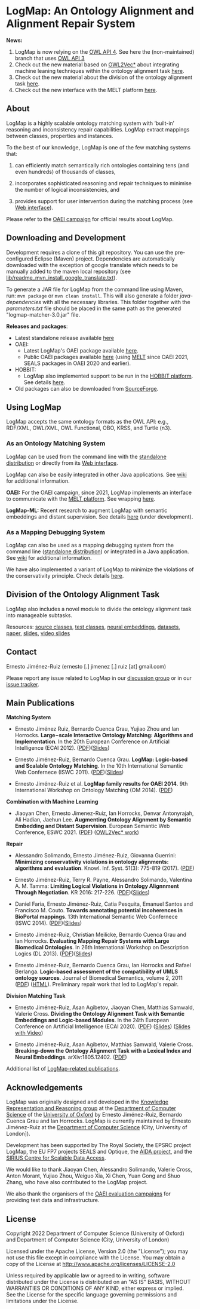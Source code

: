 # LogMap: An Ontology Alignment and Alignment Repair System

**News:**

1. LogMap is now relying on the [OWL API 4](https://github.com/owlcs/owlapi/wiki/Migrate-from-version-3.4-and-3.5-to-4.0). See here the (non-maintained) branch that uses [OWL API 3](https://github.com/ernestojimenezruiz/logmap-matcher/tree/logmap-owlapi-3)
2. Check out the new material based on [OWL2Vec\*](https://github.com/KRR-Oxford/OWL2Vec-Star) about integrating machine leaning techniques within the ontology alignment task [here](https://github.com/KRR-Oxford/OntoAlign).
3. Check out the new material about the division of the ontology alignment task [here](#division-of-the-ontology-alignment-task).
4. Check out the new interface with the MELT platform [here](https://github.com/ernestojimenezruiz/logmap-melt).

## About

LogMap is a highly scalable ontology matching system with ‘built-in’ reasoning and inconsistency repair capabilities. LogMap extract mappings between classes, properties and instances.

To the best of our knowledge, LogMap is one of the few matching systems that:

1. can efficiently match semantically rich ontologies containing tens (and even hundreds) of thousands of classes,

2. incorporates sophisticated reasoning and repair techniques to minimise the number of logical inconsistencies, and 

3. provides support for user intervention during the matching process (see [Web interface](http://krrwebtools.cs.ox.ac.uk/logmap/)). 

Please refer to the [OAEI campaign](http://oaei.ontologymatching.org/) for official results about LogMap.


## Downloading and Development

Development requires a clone of this git repository. You can use the pre-configured Eclipse (Maven) project. Dependencies are automatically downloaded with the exception of google translate which needs to be manually added to the maven local repository (see [lib/readme_mvn_install_google_translate.txt](./lib/readme_mvn_install_google_translate.txt)).
 
To generate a JAR file for LogMap from the command line using Maven, run: `mvn package` or `mvn clean install`. This will also generate a folder *java-dependencies* with all the necessary libraries. This folder together with the *parameters.txt* file should be placed in the same path as the generated "logmap-matcher-3.0.jar" file. 

**Releases and packages**:
- Latest standalone release available [here](https://github.com/ernestojimenezruiz/logmap-matcher/releases/tag/logmap-matcher-july-2021)
- OAEI:
  - Latest LogMap's OAEI package available [here](https://github.com/ernestojimenezruiz/logmap-melt).
  - Public OAEI packages available [here](https://tinyurl.com/public-oaei-systems) (using [MELT](https://github.com/dwslab/melt) since OAEI 2021, SEALS packages in OAEI 2020 and earlier).
- HOBBIT: 
  - LogMap also implemented support to be run in the [HOBBIT platform](https://project-hobbit.eu/outcomes/hobbit-platform/). See details [here](https://gitlab.com/ernesto.jimenez.ruiz/logmap-hobbit).  
- Old packages can also be downloaded from [SourceForge](https://sourceforge.net/projects/logmap-matcher/).

## Using LogMap

LogMap accepts the same ontology formats as the OWL API: e.g., RDF/XML, OWL/XML, OWL Functional, OBO, KRSS, and Turtle (n3).

### As an Ontology Matching System 

LogMap can be used from the command line with the [standalone distribution](https://github.com/ernestojimenezruiz/logmap-matcher/releases/) or directly from its [Web interface](http://krrwebtools.cs.ox.ac.uk/logmap/).

LogMap can also be easily integrated in other Java applications. See [wiki](https://code.google.com/archive/p/logmap-matcher/wikis) for additional information.

**OAEI:**
For the OAEI campaign, since 2021, LogMap implements an interface to communicate with the [MELT platform](https://github.com/dwslab/melt). See wrapping [here](https://github.com/ernestojimenezruiz/logmap-melt).

**LogMap-ML:**
Recent research to augment LogMap with semantic embeddings and distant supervision. See details [here](https://github.com/KRR-Oxford/OntoAlign) (under development).

### As a Mapping Debugging System

LogMap can also be used as a mapping debugging system from the command line ([standalone distribution](https://github.com/ernestojimenezruiz/logmap-matcher/releases/)) or integrated in a Java application. See [wiki](https://code.google.com/archive/p/logmap-matcher/wikis) for additional information.

We have also implemented a variant of LogMap to minimize the violations of the conservativity principle. Check details [here](https://github.com/ernestojimenezruiz/logmap-conservativity).


## Division of the Ontology Alignment Task

LogMap also includes a novel module to divide the ontology alignment task into manageable subtasks.

Resources: [source classes](https://github.com/ernestojimenezruiz/logmap-matcher/tree/master/src/main/java/uk/ac/ox/krr/logmap2/division), [test classes](https://github.com/ernestojimenezruiz/logmap-matcher/tree/master/src/test/java/uk/ac/ox/krr/logmap2/test/overlapping), [neural embeddings](https://github.com/plumdeq/neuro-onto-part), [datasets](https://doi.org/10.5281/zenodo.1214148), [paper](https://arxiv.org/abs/2003.05370), [slides](https://drive.google.com/file/d/1zWkRWmk7Jo-p9QJr1ZGdk5HFJse_1pmv/view?usp=sharing), [video slides](https://drive.google.com/file/d/1-DDNurn_xmgMQkVWnUU3CT_q6Aokjhru/view?usp=sharing)



## Contact
Ernesto Jiménez-Ruiz (ernesto [.] jimenez [.] ruiz [at] gmail.com)

Please report any issue related to LogMap in our <a href="https://groups.google.com/forum/#!forum/logmap-matcher-discussion" target="_blank">discussion group</a> 
or in our <a href="https://github.com/ernestojimenezruiz/logmap-matcher/issues" target="_blank">issue tracker</a>.


## Main Publications

**Matching System**

- Ernesto Jiménez Ruiz‚ Bernardo Cuenca Grau‚ Yujiao Zhou and Ian Horrocks. **Large−scale Interactive Ontology Matching: Algorithms and Implementation**. In the 20th European Conference on Artificial Intelligence (ECAI 2012). ([PDF](http://www.cs.ox.ac.uk/files/4801/LogMap_ecai2012.pdf))([Slides](https://www.slideshare.net/ernestojimenezruiz/logmap-largescale-logicbased-and-interactive-ontology-matching))

- Ernesto Jiménez-Ruiz, Bernardo Cuenca Grau. **LogMap: Logic-based and Scalable Ontology Matching**. In the 10th International Semantic Web Confernece (ISWC 2011). ([PDF](http://www.cs.ox.ac.uk/isg/projects/LogMap/papers/paper_ISWC2011.pdf))([Slides](https://www.slideshare.net/ernestojimenezruiz/logmap-logicbased-and-scalable-ontology-matching))

- Ernesto Jiménez-Ruiz et al. **LogMap family results for OAEI 2014**. 9th International Workshop on Ontology Matching (OM 2014). ([PDF](http://disi.unitn.it/~p2p/OM-2014/oaei14_paper4.pdf))

**Combination with Machine Learning**

- Jiaoyan Chen, Ernesto Jimenez-Ruiz, Ian Horrocks, Denvar Antonyrajah, Ali Hadian, Jaehun Lee. **Augmenting Ontology Alignment by Semantic Embedding and Distant Supervision**. European Semantic Web Conference, ESWC 2021. ([PDF](https://openaccess.city.ac.uk/id/eprint/25810/1/ESWC2021_ontology_alignment_LogMap_ML.pdf)) ([OWL2Vec\* work](https://github.com/KRR-Oxford/OWL2Vec-Star))


**Repair**

- Alessandro Solimando, Ernesto Jiménez-Ruiz, Giovanna Guerrini:
**Minimizing conservativity violations in ontology alignments: algorithms and evaluation**. Knowl. Inf. Syst. 51(3): 775-819 (2017). ([PDF](https://www.cs.ox.ac.uk/files/8299/kais-conservativity.pdf)) 

- Ernesto Jiménez-Ruiz, Terry R. Payne, Alessandro Solimando, Valentina A. M. Tamma:
**Limiting Logical Violations in Ontology Alignnment Through Negotiation**. KR 2016: 217-226. ([PDF](https://www.cs.ox.ac.uk/files/8036/kr2016_jimenez-ruiz.pdf))([Slides](https://www.slideshare.net/ernestojimenezruiz/limiting-logical-violations-in-ontology-alignnment-through-negotiation))

- Daniel Faria, Ernesto Jiménez-Ruiz, Catia Pesquita, Emanuel Santos and Francisco M. Couto. **Towards annotating potential incoherences in BioPortal mappings**. 13th International Semantic Web Confernece (ISWC 2014). ([PDF](https://www.cs.ox.ac.uk/files/6655/paper_ISWC_BioPortal.pdf))([Slides](https://www.slideshare.net/ernestojimenezruiz/towards-annotating-potential-incoherences-in-bioportal-mappings))

- Ernesto Jiménez-Ruiz, Christian Meilicke, Bernardo Cuenca Grau and Ian Horrocks. **Evaluating Mapping Repair Systems with Large Biomedical Ontologies**. In 26th International Workshop on Description Logics (DL 2013). ([PDF](http://ceur-ws.org/Vol-1014/paper_63.pdf))([Slides](https://www.slideshare.net/ernestojimenezruiz/evaluating-mapping-repair-systems-with-large-biomedical-ontologies))

- Ernesto Jiménez-Ruiz, Bernardo Cuenca Grau, Ian Horrocks and Rafael Berlanga. **Logic-based assessment of the compatibility of UMLS ontology sources**. Journal of Biomedical Semantics,  volume 2, 2011 ([PDF](https://jbiomedsem.biomedcentral.com/track/pdf/10.1186/2041-1480-2-S1-S2.pdf)) ([HTML](https://jbiomedsem.biomedcentral.com/articles/10.1186/2041-1480-2-S1-S2)). Preliminary repair work that led to LogMap's repair.


**Division Matching Task**

- Ernesto Jiménez-Ruiz, Asan Agibetov, Jiaoyan Chen, Matthias Samwald, Valerie Cross. **Dividing the Ontology Alignment Task with Semantic Embeddings and Logic-based Modules**. In the 24th European Conference on Artificial Intelligence (ECAI 2020). 
([PDF](https://arxiv.org/abs/2003.05370)) ([Slides](https://drive.google.com/file/d/1zWkRWmk7Jo-p9QJr1ZGdk5HFJse_1pmv/view?usp=sharing)) ([Slides with Video](https://drive.google.com/file/d/1-DDNurn_xmgMQkVWnUU3CT_q6Aokjhru/view?usp=sharing))

- Ernesto Jiménez-Ruiz, Asan Agibetov, Matthias Samwald, Valerie Cross. **Breaking-down the Ontology Alignment Task with a Lexical Index and Neural Embeddings**. arXiv:1805.12402. ([PDF](https://arxiv.org/pdf/1805.12402.pdf))

Additional list of [LogMap-related publications](http://www.cs.ox.ac.uk/projects/publications/date/LogMap.html).


## Acknowledgements

LogMap was originally designed and developed in the [Knowledge Representation and Reasoning group](http://www.cs.ox.ac.uk/isg/krr/) at the [Department of Computer Science](http://www.cs.ox.ac.uk/) of 
the [University of Oxford](http://www.ox.ac.uk/) by Ernesto Jiménez-Ruiz, Bernardo Cuenca Grau and Ian Horrocks. LogMap is currently maintained by Ernesto Jiménez-Ruiz at the [Department of Computer Science](https://www.city.ac.uk/about/people/academics/ernesto-jimenez-ruiz) (City, University of London]).

Development has been supported by The Royal Society, the EPSRC project LogMap, the EU FP7 projects SEALS and Optique, the [AIDA project](https://www.turing.ac.uk/research/research-projects/artificial-intelligence-data-analytics-aida), and the [SIRIUS Centre for Scalable Data Access](http://sirius-labs.no/).

We would like to thank Jiaoyan Chen, Alessandro Solimando, Valerie Cross, Anton Morant, Yujiao Zhou, Weiguo Xia, Xi Chen, Yuan Gong and Shuo Zhang, who have also contributed to the LogMap project.

We also thank the organisers of the [OAEI evaluation campaigns](http://oaei.ontologymatching.org/) for providing test data and infrastructure.


## License
Copyright 2022 Department of Computer Science (University of Oxford) and Department of Computer Science (City, University of London)

Licensed under the Apache License, Version 2.0 (the "License"); you may not use this file except in compliance with the License. You may obtain a copy of the License at http://www.apache.org/licenses/LICENSE-2.0

Unless required by applicable law or agreed to in writing, software distributed under the License is distributed on an "AS IS" BASIS, WITHOUT WARRANTIES OR CONDITIONS OF ANY KIND, either express or implied. See the License for the specific language governing permissions and limitations under the License. 

